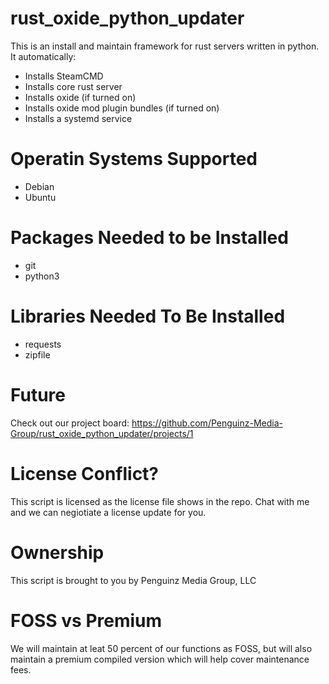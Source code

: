 # rust_oxide_python_updater
This is an install and maintain framework for rust servers written in python. It automatically:
* Installs SteamCMD
* Installs core rust server
* Installs oxide (if turned on)
* Installs oxide mod plugin bundles (if turned on)
* Installs a systemd service

# Operatin Systems Supported
* Debian
* Ubuntu 

# Packages Needed to be Installed
* git
* python3

# Libraries Needed To Be Installed
* requests
* zipfile

# Future
Check out our project board: https://github.com/Penguinz-Media-Group/rust_oxide_python_updater/projects/1

# License Conflict?
This script is licensed as the license file shows in the repo. Chat with me and we can negiotiate a license update for you.

# Ownership
This script is brought to you by Penguinz Media Group, LLC

# FOSS vs Premium
We will maintain at leat 50 percent of our functions as FOSS, but will also maintain a premium compiled version which will help cover maintenance fees.
